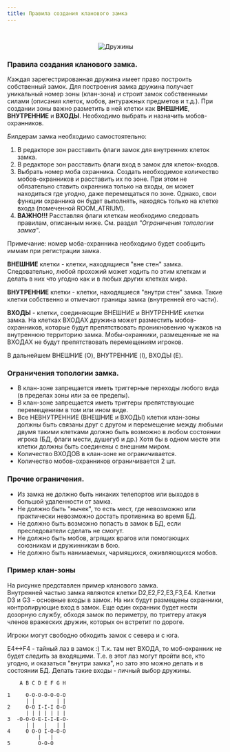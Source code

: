 ```yaml
---
title: Правила создания кланового замка
---
```


&nbsp;

<p style='text-align: center'>
    <img src="/img/tit_druzhins.jpg" alt='Дружины' />
</p>

### Правила создания кланового замка.

<i class="letter letter-k">К</i>аждая зарегестрированная дружина имеет право построить собственный замок. Для построения замка дружина получает уникальный номер зоны (клан-зона) и строит замок собственными силами (описания клеток, мобов, антуражных предметов и т.д.). При создании зоны важно разметить в ней клетки как <b>ВНЕШНИЕ</b>, <b>ВНУТРЕННИЕ</b> и <b>ВХОДЫ</b>. Необходимо выбрать и назначить мобов-охранников.

<i class="letter letter-b">Б</i>илдерам замка необходимо самостоятельно:
1. В редакторе зон расставить флаги замок для внутренних клеток замка.
2. В редакторе зон расставить флаги вход в замок для клеток-входов.
3. Выбрать номер моба охранника. Создать необходимое количество мобов-охранников и расставить их по зоне. При этом не обязательно ставить охранника только на входы, он может находиться где угодно, даже перемещаться по зоне. Однако, свои функции охранника он будет выполнять, находясь только на клетке входа (помеченной ROOM_ATRIUM).
4. <b>ВАЖНО!!!</b> Расставляя флаги клеткам необходимо следовать правилам, описанным ниже. См. раздел <i>"Ограничения топологии замка"</i>. 

Примечание: номер моба-охранника необходимо будет сообщить иммам при регистрации замка.

**ВНЕШНИЕ** клетки - клетки, находящиеся "вне стен" замка. Следовательно, любой прохожий может ходить по этим клеткам и делать в них что угодно как и в любых других клетках мира.

**ВНУТРЕННИЕ** клетки - клетки, находящиеся "внутри стен" замка. Такие клетки собственно и отмечают границы замка (внутренней его части).

**ВХОДЫ** - клетки, соединяющие ВНЕШНИЕ и ВНУТРЕННИЕ клетки замка. На клетках ВХОДАХ дружина может разместить мобов-охранников, которые будут препятствовать проникновению чужаков на внутреннюю территорию замка. Мобы-охранники, размещенные не на ВХОДАХ не будут препятствовать перемещениям игроков.

В дальнейшем ВНЕШНИЕ (O), ВНУТРЕННИЕ (I), ВХОДЫ (E).

### Ограничения топологии замка.
- В клан-зоне запрещается иметь триггерные переходы любого вида (в пределах зоны или за ее пределы).
- В клан-зоне запрещается иметь триггеры препятствующие перемещениям в том или ином виде.
- Все НЕВНУТРЕННИЕ (ВНЕШНИЕ и ВХОДЫ) клетки клан-зоны должны быть связаны друг с другом и перемещение между любыми двумя такими клетками должно быть возможно в любом состоянии игрока (БД, флаги мести, душегуб и др.) Хотя бы в одном месте эти клетки должны быть соединены с внешним миром.
- Количество ВХОДОВ в клан-зоне не ограничивается.
- Количество мобов-охранников ограничивается 2 шт. 

### Прочие ограничения.
- Из замка не должно быть никаких телепортов или выходов в большой удаленности от замка.
- Не должно быть "нычек", то есть мест, где невозможно или практически невозможно достать противника во время БД.
- Не должно быть возможно попасть в замок в БД, если преследователи сделать не смогут.
- Не должно быть мобов, агрящих врагов или помогающих союзникам и дружинникам в бою.
- Не должно быть нанимаемых, чармящихся, оживляющихся мобов. 

### Пример клан-зоны

На рисунке представлен пример кланового замка.  
Внутренней частью замка являются клетки D2,E2,F2,E3,F3,E4.
Клетки D3 и G3 - основные входы в замок. На них будут размещены охранники, контролирующие вход в замок.
Еще один охранник будет нести дозорную службу, обходя замок по периметру, по триггеру атакуя членов вражеских дружин, которых он встретит по дороге.

Игроки могут свободно обходить замок с севера и с юга.

E4<->F4 - тайный лаз в замок :) Т.к. там нет ВХОДА, то моб-охранник не будет следить за входящими. Т.е. в этот лаз могут пройти все, кто угодно, и оказаться "внутри замка", но зато это можно делать и в состоянии БД. Делать такие входы - личный выбор дружины. 

        A B C D E F G H         
                                
    1     O-O-O-O-O-O-O         
          | |       | |         
    2     O-O I-I-I O-O         
          | | | | | | |         
    3  -O-O-O-E-I-I-E-O-        
          | |   |   | |         
    4     O O-O I-O-O-O         
              |   |
    5         O-O-O
